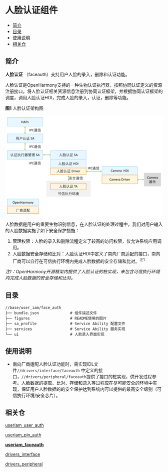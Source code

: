 # 人脸认证组件

- [简介](#简介)
- [目录](#目录)
- [使用说明](#使用说明)
- [相关仓](#相关仓)

## 简介

**人脸认证** （faceauth）支持用户人脸的录入，删除和认证功能。

人脸认证是OpenHarmony支持的一种生物认证执行器，按照协同认证定义的资源注册接口，将人脸认证相关资源信息注册到协同认证框架，并根据协同认证框架的调度，调用人脸认证HDI，完成人脸的录入，认证，删除等功能。

**图1** 人脸认证架构图

<img src="figures/faceauth_architecture_ZH.png" alt="口令认证架构图" />

人脸数据是用户的重要生物识别信息，在人脸认证的处理过程中，我们对用户输入的人脸数据实施了如下安全保护措施：

1. 管理权限：人脸的录入和删除流程定义了较高的访问权限，仅允许系统应用调用。
1. 人脸数据安全存储和比对：人脸认证HDI中定义了南向厂商适配的接口，南向厂商可以自行在可信执行环境内完成人脸数据的安全存储和比对。<sup>注1</sup>

*注1：OpenHarmony开源框架内提供了人脸认证的桩实现，未包含可信执行环境内完成人脸数据的安全存储和比对。*

## 目录

```
//base/user_iam/face_auth
├── bundle.json              # 组件描述文件
├── figures                  # README使用的图片
├── sa_profile               # Service Ability 配置文件
├── services                 # Service Ability 服务实现
└── ui                       # 人脸录入界面实现
```

## 使用说明

* 南向厂商适配人脸认证功能时，需实现IDL文件`//drivers/interface/faceauth` 中定义的接口，`//drivers/peripheral/faceauth`提供了接口的桩实现，供开发过程参考。人脸数据的提取、比对、存储和录入等过程应在尽可能安全的环境中实现，保证用户人脸数据的的安全保护达到系统内可以提供的最高安全级别（可信执行环境/安全芯片）。

## 相关仓

[useriam_user_auth](https://gitee.com/openharmony/useriam_userauth)

[useriam_pin_auth](https://gitee.com/openharmony/useriam_pin_auth)

**[useriam_faceauth](https://gitee.com/openharmony/useriam_faceauth)**

[drivers_interface](https://gitee.com/openharmony/drivers_interface)

[drivers_peripheral](https://gitee.com/openharmony/drivers_peripheral)
